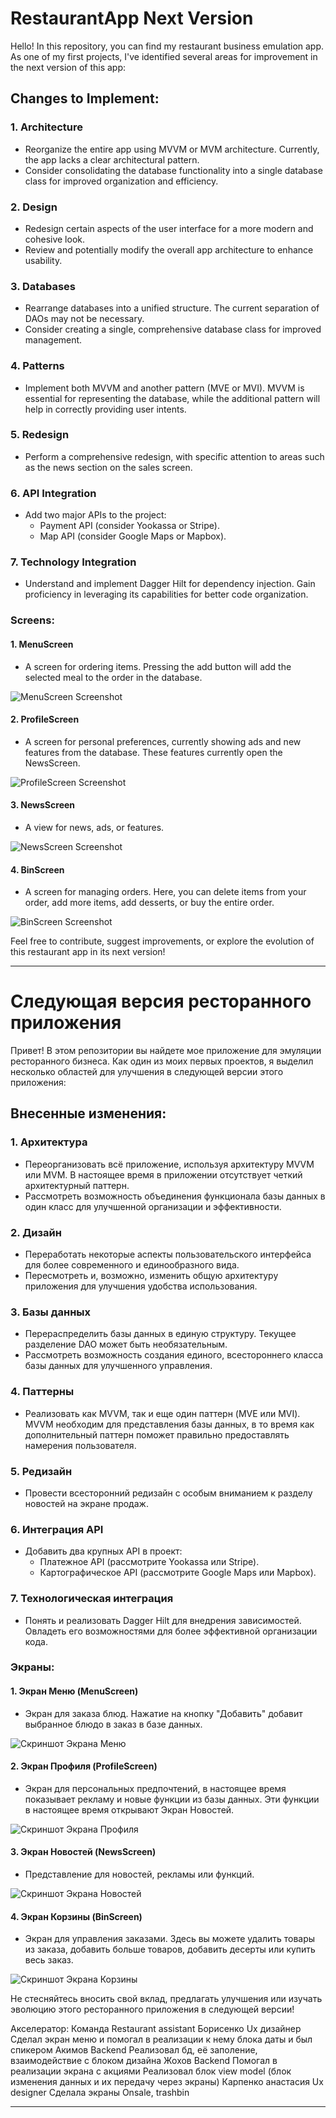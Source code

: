 # RestaurantApp Next Version

Hello! In this repository, you can find my restaurant business emulation app. As one of my first projects, I've identified several areas for improvement in the next version of this app:

## Changes to Implement:

### 1. Architecture
   - Reorganize the entire app using MVVM or MVM architecture. Currently, the app lacks a clear architectural pattern.
   - Consider consolidating the database functionality into a single database class for improved organization and efficiency.

### 2. Design
   - Redesign certain aspects of the user interface for a more modern and cohesive look.
   - Review and potentially modify the overall app architecture to enhance usability.

### 3. Databases
   - Rearrange databases into a unified structure. The current separation of DAOs may not be necessary.
   - Consider creating a single, comprehensive database class for improved management.

### 4. Patterns
   - Implement both MVVM and another pattern (MVE or MVI). MVVM is essential for representing the database, while the additional pattern will help in correctly providing user intents.

### 5. Redesign
   - Perform a comprehensive redesign, with specific attention to areas such as the news section on the sales screen.

### 6. API Integration
   - Add two major APIs to the project:
      - Payment API (consider Yookassa or Stripe).
      - Map API (consider Google Maps or Mapbox).

### 7. Technology Integration
   - Understand and implement Dagger Hilt for dependency injection. Gain proficiency in leveraging its capabilities for better code organization.

### Screens:

#### 1. MenuScreen
   - A screen for ordering items. Pressing the add button will add the selected meal to the order in the database.

   ![MenuScreen Screenshot](/images/MenuScreen.jpg)

#### 2. ProfileScreen
   - A screen for personal preferences, currently showing ads and new features from the database. These features currently open the NewsScreen.

   ![ProfileScreen Screenshot](/images/ProfileScreen.jpg)

#### 3. NewsScreen
   - A view for news, ads, or features.

   ![NewsScreen Screenshot](/images/NewsScreen.jpg)

#### 4. BinScreen
   - A screen for managing orders. Here, you can delete items from your order, add more items, add desserts, or buy the entire order.

   ![BinScreen Screenshot](/images/BinScreen.jpg)

Feel free to contribute, suggest improvements, or explore the evolution of this restaurant app in its next version!

---
# Следующая версия ресторанного приложения

Привет! В этом репозитории вы найдете мое приложение для эмуляции ресторанного бизнеса. Как один из моих первых проектов, я выделил несколько областей для улучшения в следующей версии этого приложения:

## Внесенные изменения:

### 1. Архитектура
   - Переорганизовать всё приложение, используя архитектуру MVVM или MVM. В настоящее время в приложении отсутствует четкий архитектурный паттерн.
   - Рассмотреть возможность объединения функционала базы данных в один класс для улучшенной организации и эффективности.

### 2. Дизайн
   - Переработать некоторые аспекты пользовательского интерфейса для более современного и единообразного вида.
   - Пересмотреть и, возможно, изменить общую архитектуру приложения для улучшения удобства использования.

### 3. Базы данных
   - Перераспределить базы данных в единую структуру. Текущее разделение DAO может быть необязательным.
   - Рассмотреть возможность создания единого, всестороннего класса базы данных для улучшенного управления.

### 4. Паттерны
   - Реализовать как MVVM, так и еще один паттерн (MVE или MVI). MVVM необходим для представления базы данных, в то время как дополнительный паттерн поможет правильно предоставлять намерения пользователя.

### 5. Редизайн
   - Провести всесторонний редизайн с особым вниманием к разделу новостей на экране продаж.

### 6. Интеграция API
   - Добавить два крупных API в проект:
      - Платежное API (рассмотрите Yookassa или Stripe).
      - Картографическое API (рассмотрите Google Maps или Mapbox).

### 7. Технологическая интеграция
   - Понять и реализовать Dagger Hilt для внедрения зависимостей. Овладеть его возможностями для более эффективной организации кода.

### Экраны:

#### 1. Экран Меню (MenuScreen)
   - Экран для заказа блюд. Нажатие на кнопку "Добавить" добавит выбранное блюдо в заказ в базе данных.

   ![Скриншот Экрана Меню](/images/MenuScreen.jpg)

#### 2. Экран Профиля (ProfileScreen)
   - Экран для персональных предпочтений, в настоящее время показывает рекламу и новые функции из базы данных. Эти функции в настоящее время открывают Экран Новостей.

   ![Скриншот Экрана Профиля](/images/ProfileScreen.jpg)

#### 3. Экран Новостей (NewsScreen)
   - Представление для новостей, рекламы или функций.

   ![Скриншот Экрана Новостей](/images/NewsScreen.jpg)

#### 4. Экран Корзины (BinScreen)
   - Экран для управления заказами. Здесь вы можете удалить товары из заказа, добавить больше товаров, добавить десерты или купить весь заказ.

   ![Скриншот Экрана Корзины](/images/BinScreen.jpg)

Не стесняйтесь вносить свой вклад, предлагать улучшения или изучать эволюцию этого ресторанного приложения в следующей версии!


Акселератор:
Команда Restaurant assistant
Борисенко
Ux дизайнер
Сделал экран меню и помогал в реализации к нему блока даты и был спикером
Акимов
Backend
Реализовал бд, её заполение, взаимодействие с блоком дизайна
Жохов
Backend
Помогал в реализации экрана с акциями
Реализовал блок view model (блок изменения данных и их передачу через экраны)
Карпенко анастасия
Ux designer
Сделала экраны Onsale, trashbin

---

